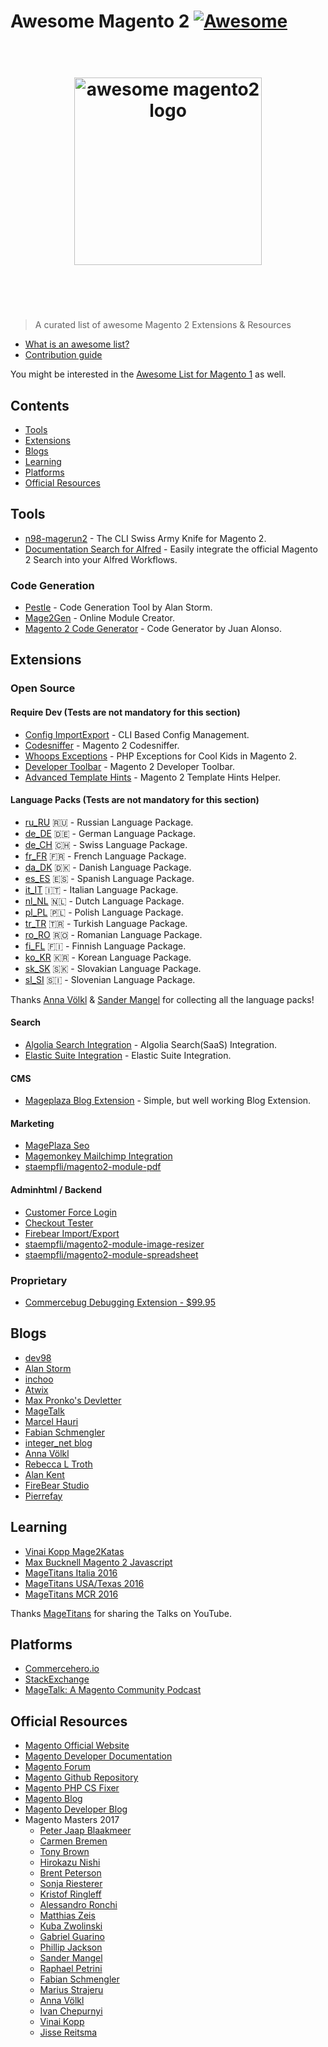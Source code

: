 # Awesome Magento 2 [![Awesome](https://cdn.rawgit.com/sindresorhus/awesome/d7305f38d29fed78fa85652e3a63e154dd8e8829/media/badge.svg)](https://github.com/sindresorhus/awesome)

<h1 align="center">
	<br>
	<img width="300" src="https://github.com/DavidLambauer/awesome-magento2/blob/master/media/awesome-magento-logo.png" alt="awesome magento2 logo">
	<br>
	<br>
	<br>
</h1>

> A curated list of awesome Magento 2 Extensions & Resources

- [What is an awesome list?](https://github.com/sindresorhus/awesome/blob/master/awesome.md)
- [Contribution guide](contributing.md)


You might be interested in the [Awesome List for Magento 1](https://github.com/DavidLambauer/awesome-magento) as well.


## Contents

- [Tools](#tools)
- [Extensions](#extensions)
- [Blogs](#blogs)
- [Learning](#learning)
- [Platforms](#platforms)
- [Official Resources](#official)

## Tools

- [n98-magerun2](http://magerun.net/) - The CLI Swiss Army Knife for Magento 2.
- [Documentation Search for Alfred](https://github.com/DavidLambauer/Alfred-Workflow-Magento-2-DevDocs-Search) - Easily integrate the official Magento 2 Search into your Alfred Workflows.

### Code Generation

- [Pestle](https://github.com/astorm/pestle) - Code Generation Tool by Alan Storm.
- [Mage2Gen](https://mage2gen.com/) - Online Module Creator.
- [Magento 2 Code Generator](https://github.com/staempfli/magento2-code-generator) - Code Generator by Juan Alonso.

## Extensions

### Open Source

#### Require Dev (Tests are not mandatory for this section)
- [Config ImportExport](https://github.com/semaio/Magento2-ConfigImportExport) - CLI Based Config Management.
- [Codesniffer](https://github.com/magento-ecg/coding-standard) - Magento 2 Codesniffer.
- [Whoops Exceptions](https://github.com/yireo/Yireo_Whoops) - PHP Exceptions for Cool Kids in Magento 2.
- [Developer Toolbar](https://github.com/mgtcommerce/Mgt_Developertoolbar) - Magento 2 Developer Toolbar.
- [Advanced Template Hints](https://github.com/ho-nl/magento2-Ho_Templatehints) - Magento 2 Template Hints Helper.

#### Language Packs (Tests are not mandatory for this section)

- [ru_RU](https://packagist.org/packages/etws/magento-language-ru_ru) :ru: - Russian Language Package.
- [de_DE](https://github.com/splendidinternet/Magento2_German_LocalePack_de_DE) :de: - German Language Package.
- [de_CH](https://github.com/staempfli/magento2-language-de-ch) 🇨🇭 - Swiss Language Package.
- [fr_FR](https://github.com/Imaginaerum/magento2-language-fr-fr) :fr: - French Language Package.
- [da_DK](https://magentodanmark.dk/) 🇩🇰 - Danish Language Package.
- [es_ES](https://github.com/eusonlito/magento2-language-es_es) :es: - Spanish Language Package.
- [it_IT](https://github.com/antoniocarboni/magento2-traduzione-italiana) :it: - Italian Language Package.
- [nl_NL](https://bitbucket.org/creaminternet/language-nl_nl.git) 🇳🇱 - Dutch Language Package.
- [pl_PL](https://github.com/SnowdogApps/magento2-pl_pl) 🇵🇱 - Polish Language Package.
- [tr_TR](https://github.com/hidonet/magento2-language-tr_tr) :tr: - Turkish Language Package.
- [ro_RO](https://github.com/EaDesgin/magento2-romanian-language-pack) 🇷🇴 - Romanian Language Package.
- [fi_FL](https://github.com/mageplaza/magento-2-finnish-language-pack) 🇫🇮 - Finnish Language Package.
- [ko_KR](https://github.com/mageplaza/magento-2-korean-language-pack) 🇰🇷 - Korean Language Package.
- [sk_SK](https://github.com/mageplaza/magento-2-slovak-language-pack) 🇸🇰 - Slovakian Language Package.
- [sl_SI](https://github.com/symfony-si/magento2-sl_si) 🇸🇮 - Slovenian Language Package.

Thanks [Anna Völkl](https://github.com/avoelkl) & [Sander Mangel](https://github.com/sandermangel) for collecting all the language packs!

#### Search

- [Algolia Search Integration](https://github.com/algolia/algoliasearch-magento-2) - Algolia Search(SaaS) Integration.
- [Elastic Suite Integration](https://github.com/Smile-SA/elasticsuite/) - Elastic Suite Integration.

#### CMS

- [Mageplaza Blog Extension](https://github.com/mageplaza/magento-2-blog-extension) - Simple, but well working Blog Extension.

#### Marketing

- [MagePlaza Seo](https://github.com/mageplaza/magento-2-seo-extension)
- [Magemonkey Mailchimp Integration](https://github.com/ebizmarts/magento2-magemonkey)
- [staempfli/magento2-module-pdf](https://github.com/staempfli/magento2-module-pdf)

#### Adminhtml / Backend

- [Customer Force Login](https://github.com/bitExpert/magento2-force-login)
- [Checkout Tester](https://github.com/yireo/Yireo_CheckoutTester2)
- [Firebear Import/Export](https://github.com/firebearstudio/importexport)
- [staempfli/magento2-module-image-resizer](https://github.com/staempfli/magento2-module-image-resizer)
- [staempfli/magento2-module-spreadsheet](https://github.com/staempfli/magento2-module-spreadsheet)


### Proprietary

- [Commercebug Debugging Extension - $99.95](http://store.pulsestorm.net/products/commerce-bug-3)

## Blogs

- [dev98](https://dev98.de/)
- [Alan Storm](http://alanstorm.com/category/magento-2/)
- [inchoo](http://inchoo.net/category/magento-2/)
- [Atwix](https://www.atwix.com/blog/)
- [Max Pronko's Devletter](https://maxpronko.us13.list-manage.com/subscribe/post?u=1522a03b7b9e6dea003fad97a&id=dc6b454824)
- [MageTalk](http://magetalk.com/)
- [Marcel Hauri](https://blog.hauri.me/)
- [Fabian Schmengler](https://www.schmengler-se.de/)
- [integer_net blog](https://www.integer-net.com/blog/)
- [Anna Völkl](http://anna.voelkl.at/)
- [Rebecca L Troth](http://rebeccatroth.co.uk/)
- [Alan Kent](https://alankent.me/)
- [FireBear Studio](https://firebearstudio.com/blog)
- [Pierrefay](https://www.pierrefay.com/en/tag/magento2.html)

## Learning
- [Vinai Kopp Mage2Katas](https://www.youtube.com/channel/UCRFDWo7jTlrpEsJxzc7WyPw)
- [Max Bucknell Magento 2 Javascript](https://www.youtube.com/watch?v=tHxebA-jOSo)
- [MageTitans Italia 2016](https://www.youtube.com/playlist?list=PLwB4Uz_0hoVP3Fm_c4HfNPK5JdRD6DIDl)
- [MageTitans USA/Texas 2016](https://www.youtube.com/playlist?list=PLwB4Uz_0hoVOLU7LPRNL4lAmJeAv7HQ-b)
- [MageTitans MCR 2016](https://www.youtube.com/playlist?list=PLwB4Uz_0hoVMOnBRS49ICbNWOU5jhNNWC)


Thanks [MageTitans](http://www.magetitans.co.uk/) for sharing the Talks on YouTube.


## Platforms

- [Commercehero.io](https://commercehero.io/)
- [StackExchange](http://magento.stackexchange.com/)
- [MageTalk: A Magento Community Podcast](http://magetalk.com/)

## Official Resources

- [Magento Official Website](https://www.magento.com)
- [Magento Developer Documentation](http://devdocs.magento.com/)
- [Magento Forum](https://community.magento.com/)
- [Magento Github Repository](https://github.com/magento/magento2)
- [Magento PHP CS Fixer](https://github.com/magento/marketplace-eqp)
- [Magento Blog](https://blog.magento.com)
- [Magento Developer Blog](https://community.magento.com/t5/Magento-DevBlog/bg-p/devblog?nobounce=)
- Magento Masters 2017
  - [Peter Jaap Blaakmeer](https://commercehero.io/peterjaap)
  - [Carmen Bremen](https://commercehero.io/neoshops)
  - [Tony Brown](https://commercehero.io/tonegolf71)
  - [Hirokazu Nishi]()
  - [Brent Peterson](https://commercehero.io/brentwpeterson)
  - [Sonja Riesterer](https://commercehero.io/sonja)
  - [Kristof Ringleff](https://commercehero.io/fooman)
  - [Alessandro Ronchi](https://commercehero.io/aleron75)
  - [Matthias Zeis](https://commercehero.io/mzeis)
  - [Kuba Zwolinski](https://commercehero.io/kuba)
  - [Gabriel Guarino](https://commercehero.io/guarinomagento)
  - [Phillip Jackson](https://commercehero.io/philwinkle)
  - [Sander Mangel](https://commercehero.io/sander)
  - [Raphael Petrini](https://commercehero.io/raphaelpetrini)
  - [Fabian Schmengler](https://commercehero.io/schmengler)
  - [Marius Strajeru](https://commercehero.io/MariusStrajeru)
  - [Anna Völkl](https://commercehero.io/annavoelkl)
  - [Ivan Chepurnyi](https://commercehero.io/ivan)
  - [Vinai Kopp](https://commercehero.io/vinai)
  - [Jisse Reitsma](https://commercehero.io/jissereitsma)
